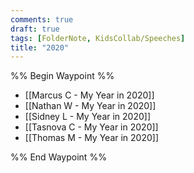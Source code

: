 ```yaml
---
comments: true
draft: true
tags: [FolderNote, KidsCollab/Speeches]
title: "2020"
---
```

%% Begin Waypoint %%

- [[Marcus C - My Year in 2020]]
- [[Nathan W - My Year in 2020]]
- [[Sidney L - My Year in 2020]]
- [[Tasnova C - My Year in 2020]]
- [[Thomas M - My Year in 2020]]

%% End Waypoint %%
